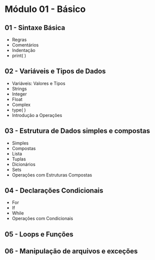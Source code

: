 # Módulo 01 - Básico 

## 01 - Sintaxe Básica
* Regras
* Comentários
* Indentação
* print( ) 

## 02 - Variáveis e Tipos de Dados
* Variáveis: Valores e Tipos
* Strings
* Integer
* Float
* Complex
* type( )
* Introdução a Operações

## 03 - Estrutura de Dados simples e compostas
* Simples
* Compostas
* Lista
* Tuplas
* Dicionários
* Sets
* Operações com Estruturas Compostas 

## 04 - Declarações Condicionais
* For
* If
* While
* Operações com Condicionais

## 05 - Loops e Funções


## 06 - Manipulação de arquivos e exceções

 


